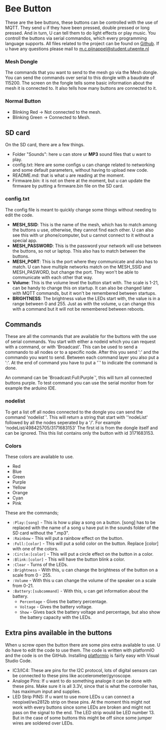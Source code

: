 # Bee Button

These are the bee buttons, these buttons can be controlled with the use of MQTT.
They send u if they have been pressed, double pressed or long pressed. And in turn, U can tell them to do light effects or play music. You controll the buttons via serial commandos, which every programming language supports. All files related to the project can be found on [Github](https://github.com/utwente-interaction-lab/Bee-Buttons). If u have any questions please mail to m.c.pijnappel@student.utwente.nl

### Mesh Dongle

The commands that you want to send to the mesh go via the Mesh dongle. You can send the commands over serial to this dongle with a baudrate of 115200. The screen on the fongle tells some basic information about the mesh it is connected to. It also tells how many buttons are connected to it.

### Normal Button

- Blinking Red -> Not connected to the mesh.
- Blinking Green -> Connected to Mesh.


## SD card

On the SD card, there are a few things.

- Folder "Sounds": here u can store ur **MP3** sound files that u want to play.
- config.txt: Here are some configs u can change related to networking and some default parameters, without having to upload new code.
- README.md: that is what u are reading at the moment.
- Firmware.bin: it is not on there at the moment, but u can update the firmware by putting a firmware.bin file on the SD card.

### config.txt

The config file is meant to quickly change some things without needing to edit the code.

- **MESH_SSID**: This is the name of the mesh, which has to match among the buttons u use, otherwise, they cannot find each other. U can also see this with ur phone/computer, but u cannot connect to it without a special app.
- **MESH_PASSWORD**: This is the password your network will use between the buttons, so not ur laptop. This also has to match between the buttons.
- **MESH_PORT**: This is the port where they communicate and also has to match. U can have multiple networks match on the MESH_SSID and MESH_PASWORD, but change the port. They won't be able to communicate with each other that way.
- **Volume**: This is the volume level the button start with. The scale is 1-21, can be handy to change this on startup. It can also be changed later with MQTT commands, but it won't be remembered between startups.
- **BRIGHTNESS**: The brightness value the LEDs start with, the value is in a range between 0 and 255. Just as with the volume, u can change this with a command but it will not be remembered between reboots.

## Commands

These are all the commands that are available for the buttons with the use of serial commands. You start with either a nodeid which you can request with a command, or with 'Broadcast'. This can be used to send a commando to all nodes or to a specific node. After this you send ':' and the commando you want to send. Between each command layer you also put a ':'. At the end of command you have to put a '`' to indicate the command is done.

An command can be 'Broadcast:Full:Purple`', this will turn all connected buttons purple. To test command you can use the serial monitor from for example the arduino IDE.

### nodelist

To get a list off all nodes connected to the dongle you can send the command 'nodelist`'. This will return a string that start with ''nodeList' followed by all the nodes seperated by a '/'. For example 'nodeList/498425705/3171683153' The first id is from the dongle itself and can be ignored. This this list contains only the button with id 3171683153.

### Colors

These colors are available to use.

- Red
- Blue
- Green
- Purple
- Yellow
- Orange
- Cyan
- Pink

These are the commands;

- `:Play:[song]` - This is how u play a song on a button. [song] has to be replaced with the name of a song u have put in the sounds folder of the SD card without the ".mp3".
- `:Rainbow` - This will put a rainbow effect on the button.
- `:Full:[color]` - This will put a solid color on the button. Replace [color] with one of the colors.
- `:Circle:[color]` - This will put a circle effect on the button in a color.
- `:Blink:[color]` - This will have the button blink a color.
- `:Clear` - Turns of the LEDs.
- `:Brightness` - With this, u can change the brightness of the button on a scale from 0 - 255.
- `:Volume` - With this u can change the volume of the speaker on a scale from 0-21.
- `:Battery:[subcommand]` - With this, u can get information about the battery.
  - `Percentage` - Gives the battery percentage.
  - `Voltage` - Gives the battery voltage.
  - `Show` - Gives back the battery voltage and percentage, but also show the battery capacity with the LEDs. 

## Extra pins available  in the buttons

When u screw open the button there are some pins extra available to use. U do have to edit the code to use them. The code is written with platformIO and the code is on the GitHub. Installing [platformio](https://platformio.org/) is fairly easy with Visual Studio Code.

- IC3/IC4: These are pins for the I2C protocol, lots of digital sensors can be connected to these pins like accelerometer/gyroscope. 
- Analoge Pins: If u want to do something analoge it can be done with these pins. Make sure it is all 3.3V, since that is what the controller has, has maximum input and supplies.
- LED Strip PINS: If u want to use more LEDs u can connect a neopixel/ws2812b strip on these pins. At the moment this might not work with every buttons since some LEDs are broken and might not pass on the signal to the end. The LED strip would be LED number 13. But in the case of some buttons this might be off since some jumper wires are soldered over LEDs.
